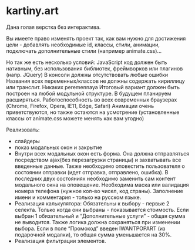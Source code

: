 # kartiny.art

Дана голая верстка без интерактива. 

Вы имеете право изменять проект так, как вам нужно для достижения цели - добавлять необходимые id,
классы, стили, анимации, подключать дополнительные стили (например animate.css)...

Но так же есть несколько условий:
JavaScript код должен быть нативным, без использования библиотек, фреймворков или плагинов (напр. JQuery)
В консоли должны отсутствовать любые ошибки
Названия всех переменных/классов не должны содержать кириллицу или транслит. Никаких peremennaya
Итоговый вариант должен быть построен на любой модульной структуре. В будущем планируем расширяться.
Работоспособность во всех современных браузерах (Chrome, Firefox, Opera, IE11, Edge, Safari)
Анимации очень приветствуются, но также остаются на усмотрение (установленные классы от animate.css можете менять как вам угодно)

Реализовать:
- слайдеры
- показ модальных окон и закрытие
- Внутри всех модальных окон есть форма. Она должна отправляться 
  посредством ajax(без перезагрузки страницы) и захватывать все введенные данные. 
  Также необходимо оповестить пользователя о состоянии отправки (идет отправка, отправлено, ошибка). 
  В последних двух состояниях необходимо заменить сам контент модального окна на оповещение.
  Необходима маска или валидация номера телефона (нужное кол-во чисел, код страны).
  Заполнение имени и комментария - только на русском языке.
- Реализация калькулятора:
  Обязательны к выбору - первые 2 селекта. Только когда они выбраны - показывается стоимость. 
  Если выбран 1 обязательный и “Дополнительные услуги” - общая сумма не выводится. 
  Также логика должна сохраняться при изменении выбора.
  Если в поле “Промокод” введен IWANTPOPART  (из подарочной модалки), то общая сумма уменьшается на 30%.
- Реализация фильтрации элементов.

